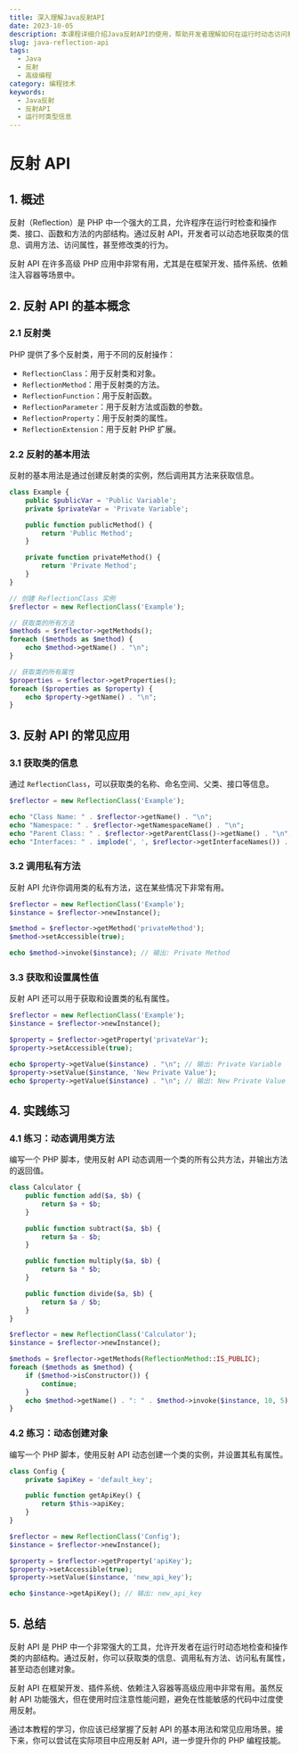 ```yaml
---
title: 深入理解Java反射API
date: 2023-10-05
description: 本课程详细介绍Java反射API的使用，帮助开发者理解如何在运行时动态访问和操作类、方法和字段。
slug: java-reflection-api
tags:
  - Java
  - 反射
  - 高级编程
category: 编程技术
keywords:
  - Java反射
  - 反射API
  - 运行时类型信息
---
```


# 反射 API

## 1. 概述

反射（Reflection）是 PHP 中一个强大的工具，允许程序在运行时检查和操作类、接口、函数和方法的内部结构。通过反射 API，开发者可以动态地获取类的信息、调用方法、访问属性，甚至修改类的行为。

反射 API 在许多高级 PHP 应用中非常有用，尤其是在框架开发、插件系统、依赖注入容器等场景中。

## 2. 反射 API 的基本概念

### 2.1 反射类

PHP 提供了多个反射类，用于不同的反射操作：

- `ReflectionClass`：用于反射类和对象。
- `ReflectionMethod`：用于反射类的方法。
- `ReflectionFunction`：用于反射函数。
- `ReflectionParameter`：用于反射方法或函数的参数。
- `ReflectionProperty`：用于反射类的属性。
- `ReflectionExtension`：用于反射 PHP 扩展。

### 2.2 反射的基本用法

反射的基本用法是通过创建反射类的实例，然后调用其方法来获取信息。

```php
class Example {
    public $publicVar = 'Public Variable';
    private $privateVar = 'Private Variable';

    public function publicMethod() {
        return 'Public Method';
    }

    private function privateMethod() {
        return 'Private Method';
    }
}

// 创建 ReflectionClass 实例
$reflector = new ReflectionClass('Example');

// 获取类的所有方法
$methods = $reflector->getMethods();
foreach ($methods as $method) {
    echo $method->getName() . "\n";
}

// 获取类的所有属性
$properties = $reflector->getProperties();
foreach ($properties as $property) {
    echo $property->getName() . "\n";
}
```

## 3. 反射 API 的常见应用

### 3.1 获取类的信息

通过 `ReflectionClass`，可以获取类的名称、命名空间、父类、接口等信息。

```php
$reflector = new ReflectionClass('Example');

echo "Class Name: " . $reflector->getName() . "\n";
echo "Namespace: " . $reflector->getNamespaceName() . "\n";
echo "Parent Class: " . $reflector->getParentClass()->getName() . "\n";
echo "Interfaces: " . implode(', ', $reflector->getInterfaceNames()) . "\n";
```

### 3.2 调用私有方法

反射 API 允许你调用类的私有方法，这在某些情况下非常有用。

```php
$reflector = new ReflectionClass('Example');
$instance = $reflector->newInstance();

$method = $reflector->getMethod('privateMethod');
$method->setAccessible(true);

echo $method->invoke($instance); // 输出: Private Method
```

### 3.3 获取和设置属性值

反射 API 还可以用于获取和设置类的私有属性。

```php
$reflector = new ReflectionClass('Example');
$instance = $reflector->newInstance();

$property = $reflector->getProperty('privateVar');
$property->setAccessible(true);

echo $property->getValue($instance) . "\n"; // 输出: Private Variable
$property->setValue($instance, 'New Private Value');
echo $property->getValue($instance) . "\n"; // 输出: New Private Value
```

## 4. 实践练习

### 4.1 练习：动态调用类方法

编写一个 PHP 脚本，使用反射 API 动态调用一个类的所有公共方法，并输出方法的返回值。

```php
class Calculator {
    public function add($a, $b) {
        return $a + $b;
    }

    public function subtract($a, $b) {
        return $a - $b;
    }

    public function multiply($a, $b) {
        return $a * $b;
    }

    public function divide($a, $b) {
        return $a / $b;
    }
}

$reflector = new ReflectionClass('Calculator');
$instance = $reflector->newInstance();

$methods = $reflector->getMethods(ReflectionMethod::IS_PUBLIC);
foreach ($methods as $method) {
    if ($method->isConstructor()) {
        continue;
    }
    echo $method->getName() . ": " . $method->invoke($instance, 10, 5) . "\n";
}
```

### 4.2 练习：动态创建对象

编写一个 PHP 脚本，使用反射 API 动态创建一个类的实例，并设置其私有属性。

```php
class Config {
    private $apiKey = 'default_key';

    public function getApiKey() {
        return $this->apiKey;
    }
}

$reflector = new ReflectionClass('Config');
$instance = $reflector->newInstance();

$property = $reflector->getProperty('apiKey');
$property->setAccessible(true);
$property->setValue($instance, 'new_api_key');

echo $instance->getApiKey(); // 输出: new_api_key
```

## 5. 总结

反射 API 是 PHP 中一个非常强大的工具，允许开发者在运行时动态地检查和操作类的内部结构。通过反射，你可以获取类的信息、调用私有方法、访问私有属性，甚至动态创建对象。

反射 API 在框架开发、插件系统、依赖注入容器等高级应用中非常有用。虽然反射 API 功能强大，但在使用时应注意性能问题，避免在性能敏感的代码中过度使用反射。

通过本教程的学习，你应该已经掌握了反射 API 的基本用法和常见应用场景。接下来，你可以尝试在实际项目中应用反射 API，进一步提升你的 PHP 编程技能。